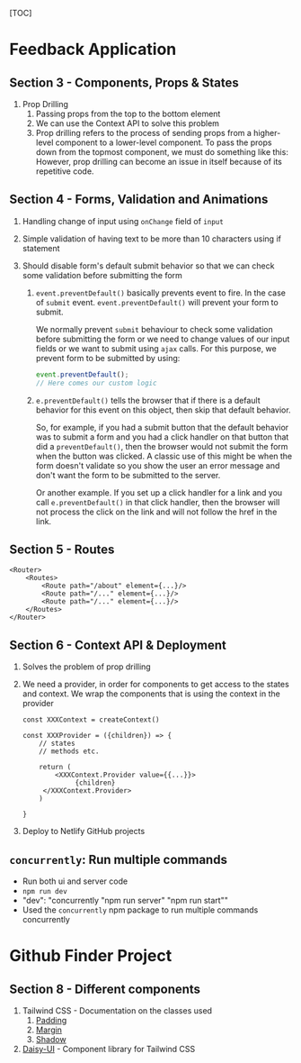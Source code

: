 [TOC]

# Feedback Application

## Section 3 - Components, Props & States

1. Prop Drilling
   1. Passing props from the top to the bottom element
   2. We can use the Context API to solve this problem
   3. Prop drilling refers to the process of sending props from a higher-level component to a lower-level component. To pass the props down from the topmost component, we must do something like this: However, prop drilling can become an issue in itself because of its repetitive code.



## Section 4 - Forms, Validation and Animations

1. Handling change of input using `onChange` field of `input`

2. Simple validation of having text to be more than 10 characters using if statement

3. Should disable form's default submit behavior so that we can check some validation before submitting the form

   1. `event.preventDefault()` basically prevents event to fire. In the case of `submit` event. `event.preventDefault()` will prevent your form to submit.

      We normally prevent `submit` behaviour to check some validation before submitting the form or we need to change values of our input fields or we want to submit using `ajax` calls. For this purpose, we prevent form to be submitted by using:

      ```js
      event.preventDefault();
      // Here comes our custom logic
      ```

   2. `e.preventDefault()` tells the browser that if there is a default behavior for this event on this object, then skip that default behavior.

      So, for example, if you had a submit button that the default behavior was to submit a form and you had a click handler on that button that did a `preventDefault()`, then the browser would not submit the form when the button was clicked. A classic use of this might be when the form doesn't validate so you show the user an error message and don't want the form to be submitted to the server.

      Or another example. If you set up a click handler for a link and you call `e.preventDefault()` in that click handler, then the browser will not process the click on the link and will not follow the href in the link.
      

## Section 5 - Routes

```tsx
<Router>
    <Routes>
        <Route path="/about" element={...}/>
        <Route path="/..." element={...}/>
        <Route path="/..." element={...}/>
    </Routes>
</Router>

```



## Section 6 - Context API & Deployment

1. Solves the problem of prop drilling

2. We need a provider, in order for components to get access to the states and context. We wrap the components that is using the context in the provider

   ```tsx
   const XXXContext = createContext()
   
   const XXXProvider = ({children}) => {
       // states
       // methods etc.
       
       return (
           <XXXContext.Provider value={{...}}>
         		{children}
   		</XXXContext.Provider>
       )
   
   }
   
   ```

   

3. Deploy to Netlify GitHub projects

## `concurrently`: Run multiple commands

- Run both ui and server code
- `npm run dev`
- "dev": "concurrently \"npm run server\" \"npm run start\""
- Used the `concurrently` npm package to run multiple commands concurrently



# Github Finder Project

## Section 8 - Different components

1. Tailwind CSS - Documentation on the classes used
   1. [Padding](https://tailwindcss.com/docs/padding)
   2. [Margin](https://tailwindcss.com/docs/margin)
   3. [Shadow](https://tailwindcss.com/docs/box-shadow-color)
2. [Daisy-UI](https://daisyui.com/) - Component library for Tailwind CSS